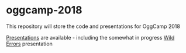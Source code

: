 # oggcamp-2018

This repository will store the code and presentations for OggCamp 2018

[Presentations](https://computamike.github.io/oggcamp-2018/presentation) are available - including the somewhat in progress [Wild Errors](https://computamike.github.io/oggcamp-2018/presentation/wild_errors) presentation
